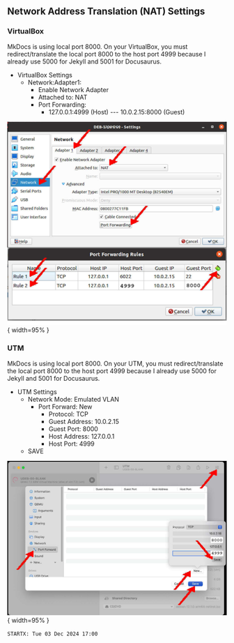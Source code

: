 ## Network Address Translation (NAT) Settings

### VirtualBox

MkDocs is using local port 8000. 
On your VirtualBox, you must redirect/translate the local port 8000 to the host port 4999
because I already use 5000 for Jekyll and 5001 for Docusaurus.

* VirtualBox Settings
  * Network:Adapter1:
    * Enable Network Adapter
    * Attached to: NAT
    * Port Forwarding:
      * 127.0.0.1:4999 (Host) --- 10.0.2.15:8000 (Guest)

![Virtual Box NAT](img/VBOX-NAT.jpg){ width=95% }

### UTM

MkDocs is using local port 8000. 
On your UTM, you must redirect/translate the local port 8000 to the host port 4999
because I already use 5000 for Jekyll and 5001 for Docusaurus.

* UTM Settings
  * Network Mode: Emulated VLAN
    * Port Forward: New
      * Protocol: TCP
      * Guest Address: 10.0.2.15
      * Guest Port: 8000
      * Host Address: 127.0.0.1
      * Host Port: 4999
   * SAVE

![Virtual Box NAT](img/debM1-forward.jpg){ width=95% }

```
STARTX: Tue 03 Dec 2024 17:00

```


